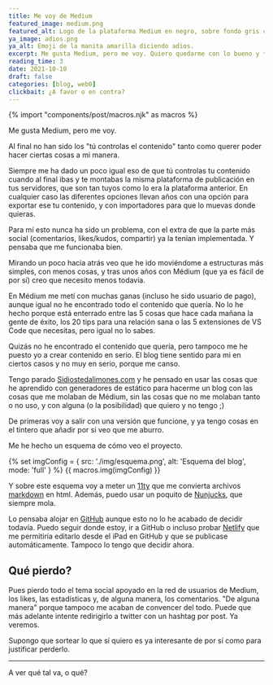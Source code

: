 ```yaml
---
title: Me voy de Medium
featured_image: medium.png
featured_alt: Logo de la plataforma Medium en negro, sobre fondo gris clarito. Siguiendo sus guías de marca.
ya_image: adios.png
ya_alt: Emoji de la manita amarilla diciendo adios.
excerpt: Me gusta Medium, pero me voy. Quiero quedarme con lo bueno y tener margen de mejora por mi cuenta.
reading_time: 3
date: 2021-10-10
draft: false
categories: [blog, web0]
clickbait: ¿A favor o en contra?
---
```

{% import "components/post/macros.njk" as macros %}

Me gusta Medium, pero me voy.

Al final no han sido los "tú controlas el contenido" tanto como querer poder hacer ciertas cosas a mi manera.

Siempre me ha dado un poco igual eso de que tú controlas tu contenido cuando al final ibas y te montabas la misma plataforma de publicación en tus servidores, que son tan tuyos como lo era la plataforma anterior.
En cualquier caso las diferentes opciones llevan años con una opción para exportar ese tu contenido, y con importadores para que lo muevas donde quieras.

Para mí esto nunca ha sido un problema, con el extra de que la parte más social (comentarios, likes/kudos, compartir) ya la tenían implementada. Y pensaba que me funcionaba bien.

Mirando un poco hacia atrás veo que he ido moviéndome a estructuras más simples, con menos cosas, y tras unos años con Médium (que ya es fácil de por sí) creo que necesito menos todavía.

En Médium me metí con muchas ganas (incluso he sido usuario de pago), aunque igual no he encontrado todo el contenido que quería. No lo he hecho porque está enterrado entre las 5 cosas que hace cada mañana la gente de éxito, los 20 tips para una relación sana o las 5 extensiones de VS Code que necesitas, pero igual no lo sabes.

Quizás no he encontrado el contenido que quería, pero tampoco me he puesto yo a crear contenido en serio. El blog tiene sentido para mi en ciertos casos y no muy en serio, porque me canso.

Tengo parado [Sidiostedalimones.com](https://sidiostedalimones.com) y he pensado en usar las cosas que he aprendido con generadores de estático para hacerme un blog con las cosas que me molaban de Médium, sin las cosas que no me molaban tanto o no uso, y con alguna (o la posibilidad) que quiero y no tengo ;)

De primeras voy a salir con una versión que funcione, y ya tengo cosas en el tintero que añadir por si veo que me aburro.

Me he hecho un esquema de cómo veo el proyecto.

{% set imgConfig = {
  src: './img/esquema.png',
  alt: 'Esquema del blog',
  mode: 'full'
} %}
{{ macros.img(imgConfig) }}

Y sobre este esquema voy a meter un [11ty](https://www.11ty.dev/markdown) que me convierta archivos [markdown](https://en.wikipedia.org/wiki/Markdown) en html. Además, puedo usar un poquito de [Nunjucks](https://mozilla.github.io/nunjucks/), que siempre mola.

Lo pensaba alojar en [GitHub](https://github.com) aunque esto no lo he acabado de decidir todavía. Puedo seguir donde estoy, ir a GitHub o incluso probar [Netlify](https://www.netlify.com/) que me permitiría editarlo desde el iPad en GitHub y que se publicase automáticamente. Tampoco lo tengo que decidir ahora.

## Qué pierdo?

Pues pierdo todo el tema social apoyado en la red de usuarios de Medium, los likes, las estadísticas y, de alguna manera, los comentarios. "De alguna manera" porque tampoco me acaban de convencer del todo. Puede que más adelante intente redirigirlo a twitter con un hashtag por post. Ya veremos.

Supongo que sortear lo que sí quiero es ya interesante de por sí como para justificar perderlo.

---

A ver qué tal va, o qué?
